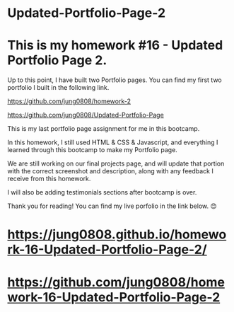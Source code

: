# Updated-Portfolio-Page-2

# This is my homework #16 - Updated Portfolio Page 2.

Up to this point, I have built two Portfolio pages. You can find my first two portfolio I built in the following link.

https://github.com/jung0808/homework-2

https://github.com/jung0808/Updated-Portfolio-Page

This is my last portfolio page assignment for me in this bootcamp.

In this homework, I still used HTML & CSS & Javascript, and everything I learned through this bootcamp to make my Portfolio page.

We are still working on our final projects page, and will update that portion with the correct screenshot and description, along with any feedback I receive from this homework.

I will also be adding testimonials sections after bootcamp is over.

Thank you for reading! You can find my live porfolio in the link below. 😊

# https://jung0808.github.io/homework-16-Updated-Portfolio-Page-2/

# https://github.com/jung0808/homework-16-Updated-Portfolio-Page-2
